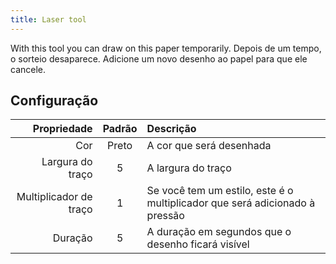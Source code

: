 ```yaml
---
title: Laser tool
---
```


With this tool you can draw on this paper temporarily. Depois de um tempo, o sorteio desaparece. Adicione um novo desenho ao papel para que ele cancele.

## Configuração

|            Propriedade | Padrão | Descrição                                                                   |
| ---------------------: | :----: | :-------------------------------------------------------------------------- |
|                    Cor |  Preto | A cor que será desenhada                                                    |
|       Largura do traço |    5   | A largura do traço                                                          |
| Multiplicador de traço |    1   | Se você tem um estilo, este é o multiplicador que será adicionado à pressão |
|                Duração |    5   | A duração em segundos que o desenho ficará visível                          |
